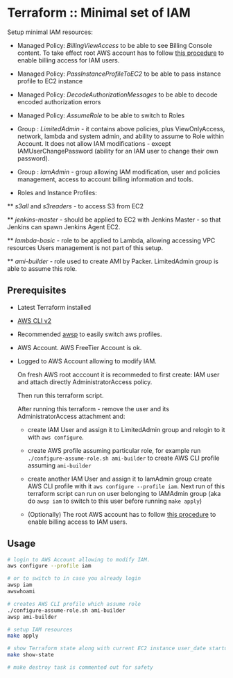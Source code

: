 # Terraform :: Minimal set of IAM

Setup minimal IAM resources:

* Managed Policy: _BillingViewAccess_ to be able to see Billing Console content. To take effect root AWS account has to follow [this procedure](https://docs.aws.amazon.com/IAM/latest/UserGuide/tutorial_billing.html?icmpid=docs_iam_console#tutorial-billing-step1) to enable billing access for IAM users.

* Managed Policy: _PassInstanceProfileToEC2_ to be able to pass instance profile to EC2 instance

* Managed Policy: _DecodeAuthorizationMessages_ to be able to decode encoded authorization errors

* Managed Policy: _AssumeRole_ to be able to switch to Roles

* Group : _LimitedAdmin_ - it contains above policies, plus ViewOnlyAccess, network, lambda and system admin, and ability to assume to Role within Account.
  It does not allow IAM modifications - except IAMUserChangePassword (ability for an IAM user to change their own password).

* Group : _IamAdmin_ - group allowing IAM modification, user and policies management, access to account billing information and tools.

* Roles and Instance Profiles:

** _s3all_ and _s3readers_ - to access S3 from EC2

**  _jenkins-master_ - should be applied to EC2 with Jenkins Master - so that Jenkins can spawn Jenkins Agent EC2.

** _lambda-basic_ - role to be applied to Lambda, allowing accessing VPC resources
Users management is not part of this setup.

** _ami-builder_ - role used to create AMI by Packer. LimitedAdmin group is able to assume this role.

## Prerequisites

* Latest Terraform installed
* [AWS CLI v2](https://github.com/aws/aws-cli/tree/v2)
* Recommended [awsp](https://github.com/antonbabenko/awsp) to easily switch aws profiles.

* AWS Account. AWS FreeTier Account is ok.

* Logged to AWS Account allowing to modify IAM.

  On fresh AWS root acccount it is recommeded to first create: IAM user and attach directly AdministratorAccess policy.

  Then run this terraform script.

  After running this terraform - remove the user and its AdministratorAccess attachment and:

  * create IAM User and assign it to LimitedAdmin group and relogin to it with `aws configure`.
  * create AWS profile assuming particular role, for example run `./configure-assume-role.sh ami-builder` to
  create AWS CLI profile assuming `ami-builder`

  * create another IAM User and assign it to IamAdmin group create AWS CLI profile with it `aws configure --profile iam`. Next run of this terraform script can run on user belonging to IAMAdmin group (aka do `awsp iam` to switch to this user before running `make apply`)

  * (Optionally) The root AWS account has to follow [this procedure](https://docs.aws.amazon.com/IAM/latest/UserGuide/tutorial_billing.html?icmpid=docs_iam_console#tutorial-billing-step1) to enable billing access to IAM users.

## Usage

```bash
# login to AWS Account allowing to modify IAM.
aws configure --profile iam

# or to switch to in case you already login
awsp iam
awswhoami

# creates AWS CLI profile which assume role
./configure-assume-role.sh ami-builder
awsp ami-builder

# setup IAM resources
make apply

# show Terraform state along with current EC2 instance user_date startup script
make show-state

# make destroy task is commented out for safety
```
